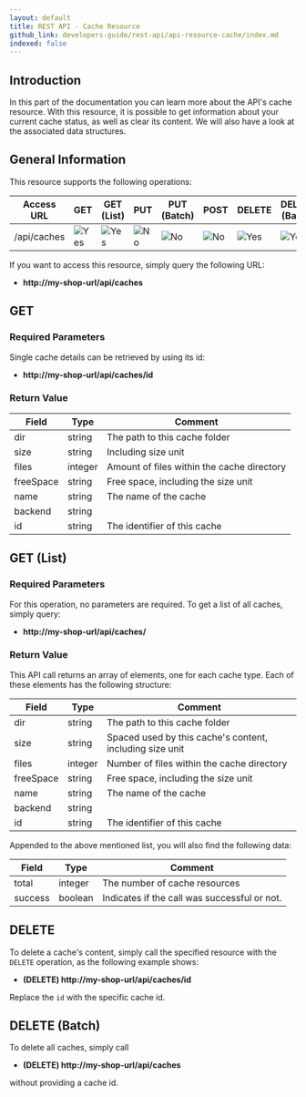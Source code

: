```yaml
---
layout: default
title: REST API - Cache Resource
github_link: developers-guide/rest-api/api-resource-cache/index.md
indexed: false
---
```


## Introduction

In this part of the documentation you can learn more about the API's cache resource. With this resource, it is possible to get information about your current cache status, as well as clear its content. We will also have a look at the associated data structures.


## General Information

This resource supports the following operations:

|  Access URL                 | GET                  | GET (List)            | PUT                   | PUT (Batch)            | POST                   | DELETE                | DELETE (Batch)        |
|-----------------------------|----------------------|-----------------------|-----------------------|------------------------|------------------------|-----------------------|-----------------------|
| /api/caches                 | ![Yes](./img/yes.png)| ![Yes](./img/yes.png) | ![No](./img/no.png)   | ![No](./img/no.png)    | ![No](./img/no.png)    | ![Yes](./img/yes.png) | ![Yes](./img/yes.png) |

If you want to access this resource, simply query the following URL:

* **http://my-shop-url/api/caches**

## GET

### Required Parameters

Single cache details can be retrieved by using its id:

* **http://my-shop-url/api/caches/id**

### Return Value

| Field               | Type                  | Comment			                                |
|---------------------|-----------------------|-------------------------------------------------|
| dir				  | string				  | The path to this cache folder                   |
| size		          | string				  | Including size unit                    			|
| files               | integer               | Amount of files within the cache directory      |
| freeSpace           | string                | Free space, including the size unit             |
| name                | string                | The name of the cache                           |
| backend             | string                | 												|
| id 				  | string				  | The identifier of this cache					|

## GET (List)

### Required Parameters
For this operation, no parameters are required.
To get a list of all caches, simply query:

* **http://my-shop-url/api/caches/**

### Return Value

This API call returns an array of elements, one for each cache type. Each of these elements has the following structure:

| Field               | Type                  | Comment			                                            |
|---------------------|-----------------------|-------------------------------------------------------------|
| dir				  | string				  | The path to this cache folder                               |
| size		          | string				  | Spaced used by this cache's content, including size unit    |
| files               | integer               | Number of files within the cache directory                  |
| freeSpace           | string                | Free space, including the size unit                         |
| name                | string                | The name of the cache                                       |
| backend             | string                | 											                |
| id 				  | string				  | The identifier of this cache				                |

Appended to the above mentioned list, you will also find the following data:

| Field               | Type                  | Comment			                             |
|---------------------|-----------------------|----------------------------------------------|
| total				  | integer				  | The number of cache resources                |
| success		      | boolean				  | Indicates if the call was successful or not. |

## DELETE
To delete a cache's content, simply call the specified resource with the `DELETE` operation, as the following example shows:

* **(DELETE) http://my-shop-url/api/caches/id**

Replace the `id` with the specific cache id.

## DELETE (Batch)
To delete all caches, simply call

* **(DELETE) http://my-shop-url/api/caches**

without providing a cache id.
